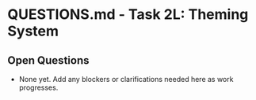 # QUESTIONS.md - Task 2L: Theming System

## Open Questions
- None yet. Add any blockers or clarifications needed here as work progresses. 
